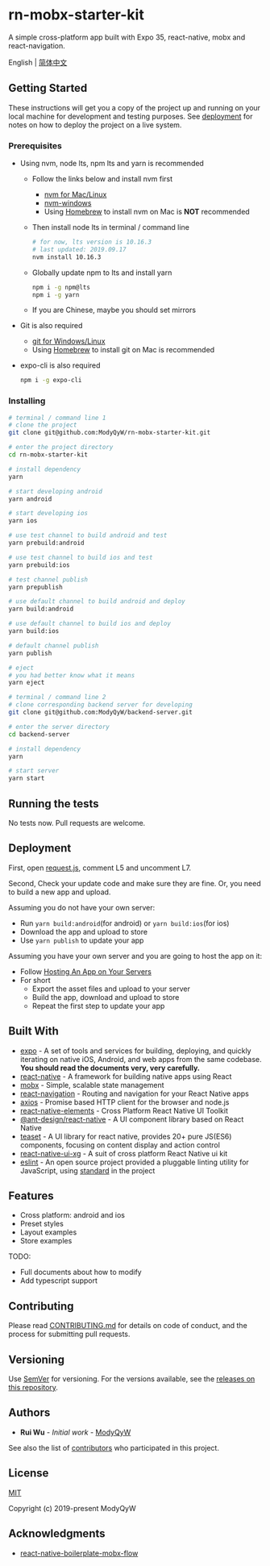 # rn-mobx-starter-kit

A simple cross-platform app built with Expo 35, react-native, mobx and react-navigation.

English | [简体中文](README.CN.md)

## Getting Started

These instructions will get you a copy of the project up and running on your local machine for development and testing purposes. See [deployment](#Deployment) for notes on how to deploy the project on a live system.

### Prerequisites

- Using nvm, node lts, npm lts and yarn is recommended
  - Follow the links below and install nvm first
    - [nvm for Mac/Linux](https://github.com/nvm-sh/nvm)
    - [nvm-windows](https://github.com/coreybutler/nvm-windows)
    - Using [Homebrew](https://brew.sh/) to install nvm on Mac is **NOT** recommended
  - Then install node lts in terminal / command line

    ```sh
    # for now, lts version is 10.16.3
    # last updated: 2019.09.17
    nvm install 10.16.3
    ```

  - Globally update npm to lts and install yarn

    ```sh
    npm i -g npm@lts
    npm i -g yarn
    ```

  - If you are Chinese, maybe you should set mirrors
- Git is also required
  - [git for Windows/Linux](https://git-scm.com/downloads)
  - Using [Homebrew](https://brew.sh/) to install git on Mac is recommended
- expo-cli is also required
  
  ```sh
  npm i -g expo-cli
  ```

### Installing

```sh
# terminal / command line 1
# clone the project
git clone git@github.com:ModyQyW/rn-mobx-starter-kit.git

# enter the project directory
cd rn-mobx-starter-kit

# install dependency
yarn

# start developing android
yarn android

# start developing ios
yarn ios

# use test channel to build android and test
yarn prebuild:android

# use test channel to build ios and test
yarn prebuild:ios

# test channel publish
yarn prepublish

# use default channel to build android and deploy
yarn build:android

# use default channel to build ios and deploy
yarn build:ios

# default channel publish
yarn publish

# eject
# you had better know what it means
yarn eject

# terminal / command line 2
# clone corresponding backend server for developing
git clone git@github.com:ModyQyW/backend-server.git

# enter the server directory
cd backend-server

# install dependency
yarn

# start server
yarn start
```

## Running the tests

No tests now. Pull requests are welcome.

## Deployment

First, open [request.js](./src/utils/request.js), comment L5 and uncomment L7.

Second, Check your update code and make sure they are fine. Or, you need to build a new app and upload.

Assuming you do not have your own server:

- Run `yarn build:android`(for android) or `yarn build:ios`(for ios)
- Download the app and upload to store
- Use `yarn publish` to update your app

Assuming you have your own server and you are going to host the app on it:

- Follow [Hosting An App on Your Servers](https://docs.expo.io/versions/v35.0.0/distribution/hosting-your-app/)
- For short
  - Export the asset files and upload to your server
  - Build the app, download and upload to store
  - Repeat the first step to update your app

## Built With

- [expo](https://expo.io/) - A set of tools and services for building, deploying, and quickly iterating on native iOS, Android, and web apps from the same codebase. **You should read the documents very, very carefully.**
- [react-native](https://facebook.github.io/react-native/) - A framework for building native apps using React
- [mobx](https://mobx.js.org/) - Simple, scalable state management
- [react-navigation](https://reactnavigation.org/) - Routing and navigation for your React Native apps
- [axios](https://github.com/axios/axios) - Promise based HTTP client for the browser and node.js
- [react-native-elements](https://react-native-training.github.io/react-native-elements/) - Cross Platform React Native UI Toolkit
- [@ant-design/react-native](https://rn.mobile.ant.design/) - A UI component library based on React Native
- [teaset](https://github.com/rilyu/teaset) - A UI library for react native, provides 20+ pure JS(ES6) components, focusing on content display and action control
- [react-native-ui-xg](https://github.com/xgfe/react-native-ui-xg) - A suit of cross platform React Native ui kit
- [eslint](https://eslint.org) - An open source project provided a pluggable linting utility for JavaScript, using [standard](https://standardjs.com/) in the project

## Features

- Cross platform: android and ios
- Preset styles
- Layout examples
- Store examples

TODO:

- Full documents about how to modify
- Add typescript support

## Contributing

Please read [CONTRIBUTING.md](./CONTRIBUTING.md) for details on code of conduct, and the process for submitting pull requests.

## Versioning

Use [SemVer](http://semver.org/) for versioning. For the versions available, see the [releases on this repository](https://github.com/ModyQyW/rn-mobx-starter-kit/releases).

## Authors

- **Rui Wu** - *Initial work* - [ModyQyW](https://github.com/ModyQyW)

See also the list of [contributors](https://github.com/ModyQyW/rn-mobx-starter-kit/contributors) who participated in this project.

## License

[MIT](./LICENSE)

Copyright (c) 2019-present ModyQyW

## Acknowledgments

- [react-native-boilerplate-mobx-flow](https://github.com/GeekyAnts/react-native-boilerplate-mobx-flow)
